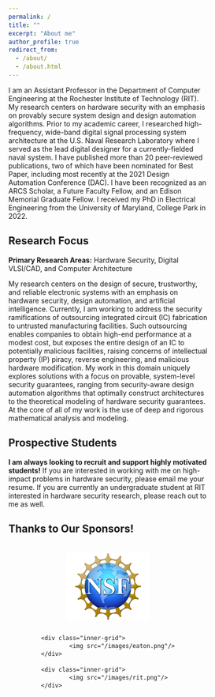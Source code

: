 ```yaml
---
permalink: /
title: ""
excerpt: "About me"
author_profile: true
redirect_from: 
  - /about/
  - /about.html
---
```


<style>
figure {
    display: block;
}
</style>

I am an Assistant Professor in the Department of Computer Engineering at the Rochester Institute of Technology (RIT). My research centers on hardware security with an emphasis on provably secure system design and design automation algorithms. Prior to my academic career, I researched high-frequency, wide-band digital signal processing system architecture at the U.S. Naval Research Laboratory where I served as the lead digital designer for a currently-fielded naval system. I have published more than 20 peer-reviewed publications, two of which have been nominated for Best Paper, including most recently at the 2021 Design Automation Conference (DAC). I have been recognized as an ARCS Scholar, a Future Faculty Fellow, and an Edison Memorial Graduate Fellow. I received my PhD in Electrical Engineering from the University of Maryland, College Park in 2022.

Research Focus
------

<b>Primary Research Areas:</b> Hardware Security, Digital VLSI/CAD, and Computer Architecture <br/>

My research centers on the design of secure, trustworthy, and reliable electronic systems with an emphasis on hardware security, design automation, and artificial intelligence. Currently, I am working to address the security ramifications of outsourcing integrated circuit (IC) fabrication to untrusted manufacturing facilities. Such outsourcing enables companies to obtain high-end performance at a modest cost, but exposes the entire design of an IC to potentially malicious facilities, raising concerns of intellectual property (IP) piracy, reverse engineering, and malicious hardware modification. My work in this domain uniquely explores solutions with a focus on provable, system-level security guarantees, ranging from security-aware design automation algorithms that optimally construct architectures to the theoretical modeling of hardware security guarantees. At the core of all of my work is the use of deep and rigorous mathematical analysis and modeling.


Prospective Students
------

<b>I am always looking to recruit and support highly motivated students!</b> If you are interested in working with me on high-impact problems in hardware security, please email me your resume. If you are currently an undergraduate student at RIT interested in hardware security research, please reach out to me as well.

Thanks to Our Sponsors!
------

<style>
* {
   box-sizing: border-box;
}
h1 {
   text-align: center;
}
.outer-grid {
   display: flex;
   justify-content: center;
   flex-wrap: wrap;
   padding: 0 4px;
}
.inner-grid {
   flex: 25%;
   max-width: 100%;
   padding: 0 4px;
}
.inner-grid img {
   margin-top: 8px;
   width: 100%;
   padding: 10px;
}
@media screen and (max-width: 1275px) {
   .inner-grid {
      flex: 50%;
      max-width: 50%;
   }
}
@media screen and (max-width: 400px) {
   .inner-grid {
      flex: 100%;
      max-width: 100%;
   }
}
</style>

<div class="outer-grid">
	<div class="inner-grid">
			<img src="/images/nsf.png"/>
	</div>

 	<div class="inner-grid">
			<img src="/images/eaton.png"/>
	</div>

	<div class="inner-grid">
			<img src="/images/rit.png"/>
	</div>
</div>


